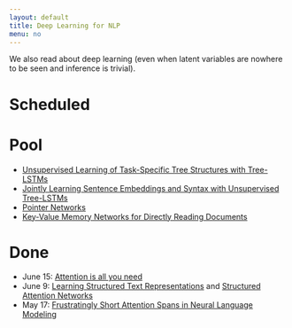 ```yaml
---
layout: default
title: Deep Learning for NLP
menu: no
---
```


We also read about deep learning (even when latent variables are nowhere to be seen and inference is trivial).

# Scheduled


# Pool

* [Unsupervised Learning of Task-Specific Tree Structures with Tree-LSTMs](https://arxiv.org/pdf/1707.02786.pdf)
* [Jointly Learning Sentence Embeddings and Syntax with Unsupervised Tree-LSTMs](https://arxiv.org/pdf/1705.09189.pdf)
* [Pointer Networks](https://arxiv.org/pdf/1506.03134.pdf)
* [Key-Value Memory Networks for Directly Reading Documents](https://arxiv.org/pdf/1606.03126.pdf)

# Done

* June 15: [Attention is all you need](https://arxiv.org/pdf/1706.03762.pdf)
* June 9: [Learning Structured Text Representations](https://arxiv.org/pdf/1705.09207.pdf) and [Structured Attention Networks](https://arxiv.org/pdf/1702.00887.pdf)
* May 17: [Frustratingly Short Attention Spans in Neural Language Modeling](https://arxiv.org/pdf/1702.04521.pdf)
